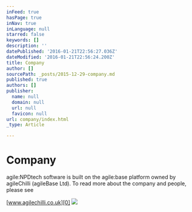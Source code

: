 ```yaml
---
inFeed: true
hasPage: true
inNav: true
inLanguage: null
starred: false
keywords: []
description: ''
datePublished: '2016-01-21T22:56:27.036Z'
dateModified: '2016-01-21T22:56:24.200Z'
title: Company
author: []
sourcePath: _posts/2015-12-29-company.md
published: true
authors: []
publisher:
  name: null
  domain: null
  url: null
  favicon: null
url: company/index.html
_type: Article

---
```

# Company

agile:NPDtech software is built on the agile:base platform owned by agileChilli (agileBase Ltd). To read more about the company and people, please see

[www.agilechilli.co.uk][0]
![](https://the-grid-user-content.s3-us-west-2.amazonaws.com/0a95400f-6af7-426d-a015-3f998ca1423f.png)

[0]: http://www.agilechilli.co.uk/